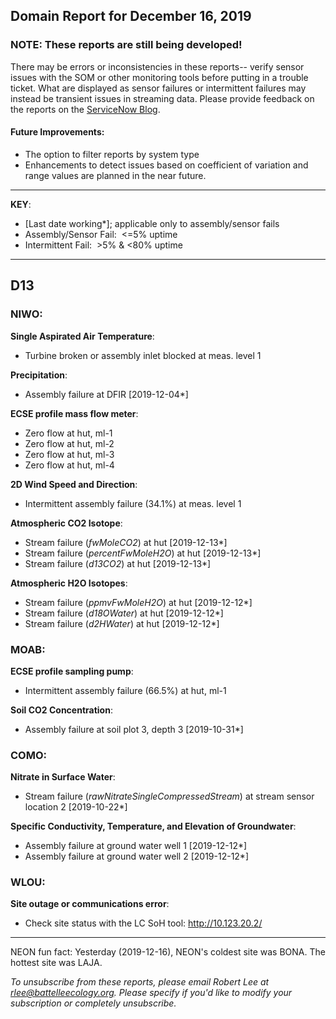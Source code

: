 ## Domain Report for December 16, 2019


### NOTE: These reports are still being developed!
There may be errors or inconsistencies in these reports-- verify sensor issues with the SOM or other monitoring tools before putting in a trouble ticket. What are displayed as sensor failures or intermittent failures may instead be transient issues in streaming data.
Please provide feedback on the reports on the [ServiceNow Blog](https://neon.service-now.com/community?id=community_blog&sys_id=9b4fbe8adbed734017ecf9041d9619be).

#### Future Improvements: 
 - The option to filter reports by system type 
 - Enhancements to detect issues based on coefficient of variation and range values are planned in the near future.

***

**KEY**:

 - [Last date working*]; applicable only to assembly/sensor fails
 - Assembly/Sensor Fail:&nbsp;&nbsp;<=5% uptime
 - Intermittent Fail:&nbsp;&nbsp;>5% & <80% uptime

***
## D13

### NIWO:

**Single Aspirated Air Temperature**:
 - Turbine broken or assembly inlet blocked at meas. level 1

**Precipitation**:
 - Assembly failure at DFIR [2019-12-04*]

**ECSE profile mass flow meter**:
 - Zero flow at hut, ml-1
 - Zero flow at hut, ml-2
 - Zero flow at hut, ml-3
 - Zero flow at hut, ml-4

**2D Wind Speed and Direction**:
 - Intermittent assembly failure (34.1%) at meas. level 1

**Atmospheric CO2 Isotope**:
 - Stream failure (_fwMoleCO2_) at hut [2019-12-13*]
 - Stream failure (_percentFwMoleH2O_) at hut [2019-12-13*]
 - Stream failure (_d13CO2_) at hut [2019-12-13*]

**Atmospheric H2O Isotopes**:
 - Stream failure (_ppmvFwMoleH2O_) at hut [2019-12-12*]
 - Stream failure (_d18OWater_) at hut [2019-12-12*]
 - Stream failure (_d2HWater_) at hut [2019-12-12*]

### MOAB:

**ECSE profile sampling pump**:
 - Intermittent assembly failure (66.5%) at hut, ml-1

**Soil CO2 Concentration**:
 - Assembly failure at soil plot 3, depth 3 [2019-10-31*]

### COMO:

**Nitrate in Surface Water**:
 - Stream failure (_rawNitrateSingleCompressedStream_) at stream sensor location 2 [2019-10-22*]

**Specific Conductivity, Temperature, and Elevation of Groundwater**:
 - Assembly failure at ground water well 1 [2019-12-12*]
 - Assembly failure at ground water well 2 [2019-12-12*]

### WLOU:

**Site outage or communications error**:
 - Check site status with the LC SoH tool: http://10.123.20.2/

***
NEON fun fact: Yesterday (2019-12-16), NEON's coldest site was BONA. The hottest site was LAJA.

_To unsubscribe from these reports, please email Robert Lee at rlee@battelleecology.org. Please specify if you'd like to modify your subscription or completely unsubscribe._
